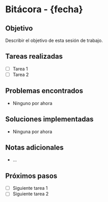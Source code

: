 # Bitácora - {fecha}

## Objetivo
Describir el objetivo de esta sesión de trabajo.

## Tareas realizadas
- [ ] Tarea 1
- [ ] Tarea 2

## Problemas encontrados
- Ninguno por ahora

## Soluciones implementadas
- Ninguna por ahora

## Notas adicionales
- ...

## Próximos pasos
- [ ] Siguiente tarea 1
- [ ] Siguiente tarea 2
